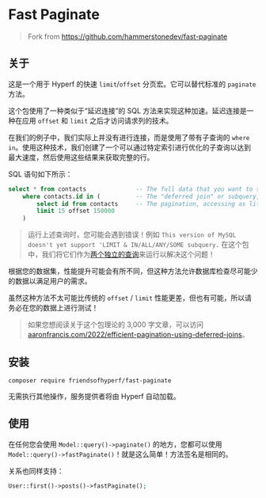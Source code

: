 # Fast Paginate

> Fork from https://github.com/hammerstonedev/fast-paginate

## 关于

这是一个用于 Hyperf 的快速 `limit`/`offset` 分页宏。它可以替代标准的 `paginate` 方法。

这个包使用了一种类似于“延迟连接”的 SQL 方法来实现这种加速。延迟连接是一种在应用 `offset` 和 `limit` 之后才访问请求列的技术。

在我们的例子中，我们实际上并没有进行连接，而是使用了带有子查询的 `where in`。使用这种技术，我们创建了一个可以通过特定索引进行优化的子查询以达到最大速度，然后使用这些结果来获取完整的行。

SQL 语句如下所示：

```sql
select * from contacts              -- The full data that you want to show your users.
    where contacts.id in (          -- The "deferred join" or subquery, in our case.
        select id from contacts     -- The pagination, accessing as little data as possible - ID only.
        limit 15 offset 150000
    )
```

> 运行上述查询时，您可能会遇到错误！例如 `This version of MySQL doesn't yet support 'LIMIT & IN/ALL/ANY/SOME subquery.` 
> 在这个包中，我们将它们作为[两个独立的查询](https://github.com/hammerstonedev/fast-paginate/blob/154da286f8160a9e75e64e8025b0da682aa2ba23/src/BuilderMixin.php#L62-L79)来运行以解决这个问题！

根据您的数据集，性能提升可能会有所不同，但这种方法允许数据库检查尽可能少的数据以满足用户的需求。

虽然这种方法不太可能比传统的 `offset` / `limit` 性能更差，但也有可能，所以请务必在您的数据上进行测试！

> 如果您想阅读关于这个包理论的 3,000 字文章，可以访问 [aaronfrancis.com/2022/efficient-pagination-using-deferred-joins](https://aaronfrancis.com/2022/efficient-pagination-using-deferred-joins)。

## 安装

```shell
composer require friendsofhyperf/fast-paginate
```

无需执行其他操作，服务提供者将由 Hyperf 自动加载。

## 使用

在任何您会使用 `Model::query()->paginate()` 的地方，您都可以使用 `Model::query()->fastPaginate()`！就是这么简单！方法签名是相同的。

关系也同样支持：

```php
User::first()->posts()->fastPaginate();
```
